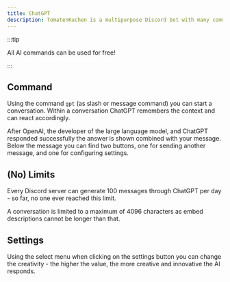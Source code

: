 ```yaml
---
title: ChatGPT
description: TomatenKuchen is a multipurpose Discord bot with many common and innovative features for your server. This docs page explains the ChatGPT commands.
---
```


:::tip

All AI commands can be used for free!

:::

## Command

Using the command `gpt` (as slash or message command) you can start a conversation. Within a conversation ChatGPT remembers the context and can react accordingly.

After OpenAI, the developer of the large language model, and ChatGPT responded successfully the answer is shown combined with your message. Below the message you can find two buttons, one for sending another message, and one for configuring settings.

## (No) Limits

Every Discord server can generate 100 messages through ChatGPT per day - so far, no one ever reached this limit.

A conversation is limited to a maximum of 4096 characters as embed descriptions cannot be longer than that.

## Settings

Using the select menu when clicking on the settings button you can change the creativity - the higher the value, the more creative and innovative the AI responds.
